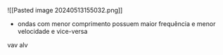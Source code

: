 ![[Pasted image 20240513155032.png]]
- ondas com menor comprimento possuem maior frequência e menor velocidade e vice-versa

vav alv
